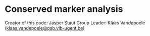 # Conserved marker analysis
Creator of this code: Jasper Staut
Group Leader: Klaas Vandepoele (klaas.vandepoele@psb.vib-ugent.be)

